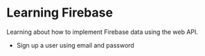 # Learning Firebase
Learning about how to implement Firebase data using the web API.
- Sign up a user using email and password
